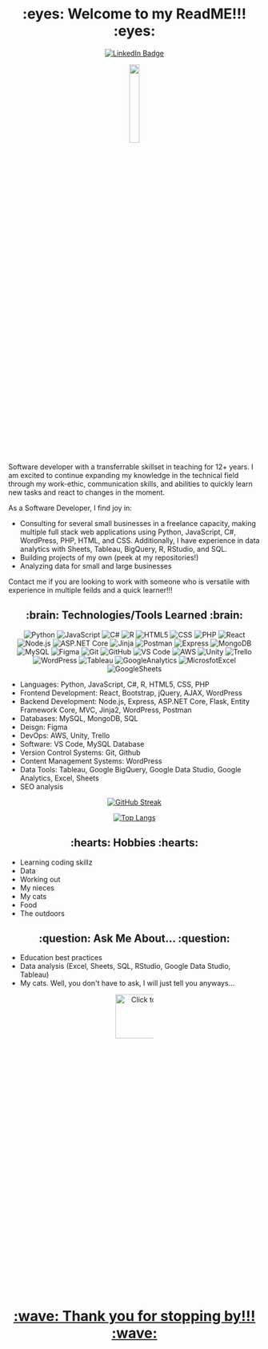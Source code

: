  <h1 align="center"> :eyes: Welcome to my ReadME!!! :eyes: </h1>
 <div align="center">
   <a href="https://www.linkedin.com/in/kander/">
    <img src="https://img.shields.io/badge/LinkedIn-blue?style=for-the-badge&logo=linkedin&logoColor=white" alt="LinkedIn Badge"/>
  </a>
 </div>

<p align="center"> 
  <img max width= 20% src="https://media.giphy.com/media/l0FF56cexcW2JAXCJj/giphy.gif" />

Software developer with a transferrable skillset in teaching for 12+ years. I am excited to continue expanding my knowledge in the technical field through my work-ethic, communication skills, and abilities to quickly learn new tasks and react to changes in the moment. 

As a Software Developer, I find joy in:
- Consulting for several small businesses in a freelance capacity, making multiple full stack web applications using Python, JavaScript, C#, WordPress, PHP, HTML, and CSS. Additionally, I have experience in data analytics with Sheets, Tableau, BigQuery, R, RStudio, and SQL.
- Building projects of my own (peek at my repositories!)
- Analyzing data for small and large businesses

Contact me if you are looking to work with someone who is versatile with experience in multiple feilds and a quick learner!!!

<h2 align ="center" > :brain:	 Technologies/Tools Learned  :brain:	</h2>
<div align="center">
 
![Python](https://img.shields.io/badge/-Python-3776AB?style=flat-square&logo=python&logoColor=white)
![JavaScript](https://img.shields.io/badge/-JavaScript-F7DF1E?style=flat-square&logo=javascript&logoColor=black)
![C#](https://img.shields.io/badge/-C%23-239120?style=flat-square&logo=c-sharp&logoColor=white)
![R](	https://img.shields.io/badge/R-276DC3?style=flat-square&logo=r&logoColor=white)
![HTML5](https://img.shields.io/badge/-HTML5-E34F26?style=flat-square&logo=html5&logoColor=white)
![CSS](https://img.shields.io/badge/-CSS-1572B6?style=flat-square&logo=css3&logoColor=white)
![PHP](https://img.shields.io/badge/php-%23777BB4.svg?style=flat-square&logo=php&logoColor=white)
![React](https://img.shields.io/badge/-React-61DAFB?style=flat-square&logo=react&logoColor=black)
![Node.js](https://img.shields.io/badge/-Node.js-339933?style=flat-square&logo=node.js&logoColor=white)
![ASP.NET Core](https://img.shields.io/badge/-ASP.NET_Core-512BD4?style=flat-square&logo=.net&logoColor=white)
![Jinja](https://img.shields.io/badge/jinja-white.svg?style=flat-square&logo=jinja&logoColor=black)
![Postman](https://img.shields.io/badge/Postman-FF6C37?style=flat-square&logo=postman&logoColor=white)
![Express](https://img.shields.io/badge/-Express-000000?style=flat-square&logo=express&logoColor=white)
![MongoDB](https://img.shields.io/badge/-MongoDB-47A248?style=flat-square&logo=mongodb&logoColor=white)
![MySQL](https://img.shields.io/badge/-MySQL-4479A1?style=flat-square&logo=mysql&logoColor=white)
![Figma](https://img.shields.io/badge/figma-%23F24E1E.svg?style=flat-square&logo=figma&logoColor=white)
![Git](https://img.shields.io/badge/-Git-F05032?style=flat-square&logo=git&logoColor=white)
![GitHub](https://img.shields.io/badge/-GitHub-181717?style=flat-square&logo=github&logoColor=white)
![VS Code](https://img.shields.io/badge/-VS_Code-007ACC?style=flat-square&logo=visual-studio-code&logoColor=white)
![AWS](https://img.shields.io/badge/-AWS-232F3E?style=flat-square&logo=amazon-aws&logoColor=white)
![Unity](https://img.shields.io/badge/-Unity-000000?style=flat-square&logo=unity&logoColor=white)
![Trello](https://img.shields.io/badge/Trello-%23026AA7.svg?style=flat-square&logo=Trello&logoColor=white)
![WordPress](https://img.shields.io/badge/WordPress-%23117AC9.svg?style=flat-square&logo=WordPress&logoColor=white)
![Tableau](https://img.shields.io/badge/Tableau-E97627?style=flat-square&logo=Tableau&logoColor=white)
![GoogleAnalytics](https://img.shields.io/badge/Google%20Analytics-E37400?style=flat-square&logo=google%20analytics&logoColor=white)
![MicrosfotExcel](https://img.shields.io/badge/Microsoft_Excel-217346?style=flat-square&logo=microsoft-excel&logoColor=white)
![GoogleSheets](https://img.shields.io/badge/Google%20Sheets-34A853?style=flat-square&logo=google-sheets&logoColor=white)
</div>

- Languages: Python, JavaScript, C#, R, HTML5, CSS, PHP
- Frontend Development: React, Bootstrap, jQuery, AJAX, WordPress
- Backend Development: Node.js, Express, ASP.NET Core, Flask, Entity Framework Core, MVC, Jinja2, WordPress, Postman
- Databases: MySQL, MongoDB, SQL
- Deisgn: Figma
- DevOps: AWS, Unity, Trello
- Software: VS Code, MySQL Database
- Version Control Systems: Git, Github
- Content Management Systems: WordPress
- Data Tools: Tableau, Google BigQuery, Google Data Studio, Google Analytics, Excel, Sheets
- SEO analysis 


 <div align="center">
  
  [![GitHub Streak](https://streak-stats.demolab.com?user=kander87&theme=monokai-metallian)](https://git.io/streak-stats)
  
 </div>
 
 
  <div align="center">
 
[![Top Langs](https://github-readme-stats.vercel.app/api/top-langs/?username=kander87&layout=compact)](https://github.com/anuraghazra/github-readme-stats)
 
  </div>
 

<h2 align="center" > :hearts:	 Hobbies :hearts:	 </h2>
<ul>
  <li> Learning coding skillz </li>
  <li> Data </li>
   <li>  Working out </li>
   <li>  My nieces </li>
   <li>  My cats </li>
   <li>  Food </li>
   <li>  The outdoors </li>
  </ul>
 
 
<h2 align="center" > :question:		Ask Me About... :question:			 </h2>
<ul>
  <li> Education best practices </li>
  <li> Data analysis (Excel, Sheets, SQL, RStudio, Google Data Studio, Tableau) </li>
  <li> My cats. Well, you don't have to ask, I will just tell you anyways... </li>
</ul>
 
 <div align="center">
 
<a href="https://drive.google.com/uc?export=view&id=137MGfEcZQNriKaCqc-G5RHhsEu48DoC6"><img src="https://drive.google.com/uc?export=view&id=137MGfEcZQNriKaCqc-G5RHhsEu48DoC6" style="width: 200px; max-width: 15%; height: 15%" title="Click to enlarge picture" />

 </div>
 
 
  <h1 align="center"> :wave:	 Thank you for stopping by!!! :wave:	 </h1>
